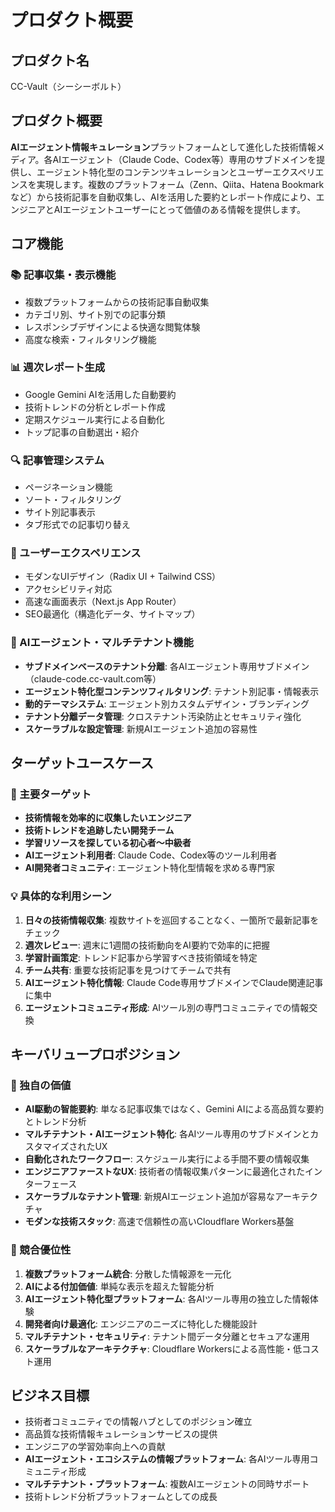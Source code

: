 # プロダクト概要

## プロダクト名
CC-Vault（シーシーボルト）

## プロダクト概要
**AIエージェント情報キュレーション**プラットフォームとして進化した技術情報メディア。各AIエージェント（Claude Code、Codex等）専用のサブドメインを提供し、エージェント特化型のコンテンツキュレーションとユーザーエクスペリエンスを実現します。複数のプラットフォーム（Zenn、Qiita、Hatena Bookmarkなど）から技術記事を自動収集し、AIを活用した要約とレポート作成により、エンジニアとAIエージェントユーザーにとって価値のある情報を提供します。

## コア機能

### 📚 記事収集・表示機能
- 複数プラットフォームからの技術記事自動収集
- カテゴリ別、サイト別での記事分類
- レスポンシブデザインによる快適な閲覧体験
- 高度な検索・フィルタリング機能

### 📊 週次レポート生成
- Google Gemini AIを活用した自動要約
- 技術トレンドの分析とレポート作成
- 定期スケジュール実行による自動化
- トップ記事の自動選出・紹介

### 🔍 記事管理システム
- ページネーション機能
- ソート・フィルタリング
- サイト別記事表示
- タブ形式での記事切り替え

### 🎨 ユーザーエクスペリエンス
- モダンなUIデザイン（Radix UI + Tailwind CSS）
- アクセシビリティ対応
- 高速な画面表示（Next.js App Router）
- SEO最適化（構造化データ、サイトマップ）

### 🤖 AIエージェント・マルチテナント機能
- **サブドメインベースのテナント分離**: 各AIエージェント専用サブドメイン（claude-code.cc-vault.com等）
- **エージェント特化型コンテンツフィルタリング**: テナント別記事・情報表示
- **動的テーマシステム**: エージェント別カスタムデザイン・ブランディング
- **テナント分離データ管理**: クロステナント汚染防止とセキュリティ強化
- **スケーラブルな設定管理**: 新規AIエージェント追加の容易性

## ターゲットユースケース

### 🎯 主要ターゲット
- **技術情報を効率的に収集したいエンジニア**
- **技術トレンドを追跡したい開発チーム**
- **学習リソースを探している初心者～中級者**
- **AIエージェント利用者**: Claude Code、Codex等のツール利用者
- **AI開発者コミュニティ**: エージェント特化型情報を求める専門家

### 💡 具体的な利用シーン
1. **日々の技術情報収集**: 複数サイトを巡回することなく、一箇所で最新記事をチェック
2. **週次レビュー**: 週末に1週間の技術動向をAI要約で効率的に把握
3. **学習計画策定**: トレンド記事から学習すべき技術領域を特定
4. **チーム共有**: 重要な技術記事を見つけてチームで共有
5. **AIエージェント特化情報**: Claude Code専用サブドメインでClaude関連記事に集中
6. **エージェントコミュニティ形成**: AIツール別の専門コミュニティでの情報交換

## キーバリュープロポジション

### 🚀 独自の価値
- **AI駆動の智能要約**: 単なる記事収集ではなく、Gemini AIによる高品質な要約とトレンド分析
- **マルチテナント・AIエージェント特化**: 各AIツール専用のサブドメインとカスタマイズされたUX
- **自動化されたワークフロー**: スケジュール実行による手間不要の情報収集
- **エンジニアファーストなUX**: 技術者の情報収集パターンに最適化されたインターフェース
- **スケーラブルなテナント管理**: 新規AIエージェント追加が容易なアーキテクチャ
- **モダンな技術スタック**: 高速で信頼性の高いCloudflare Workers基盤

### 🌟 競合優位性
1. **複数プラットフォーム統合**: 分散した情報源を一元化
2. **AIによる付加価値**: 単純な表示を超えた智能分析
3. **AIエージェント特化型プラットフォーム**: 各AIツール専用の独立した情報体験
4. **開発者向け最適化**: エンジニアのニーズに特化した機能設計
5. **マルチテナント・セキュリティ**: テナント間データ分離とセキュアな運用
6. **スケーラブルなアーキテクチャ**: Cloudflare Workersによる高性能・低コスト運用

## ビジネス目標
- 技術者コミュニティでの情報ハブとしてのポジション確立
- 高品質な技術情報キュレーションサービスの提供
- エンジニアの学習効率向上への貢献
- **AIエージェント・エコシステムの情報プラットフォーム**: 各AIツール専用コミュニティ形成
- **マルチテナント・プラットフォーム**: 複数AIエージェントの同時サポート
- 技術トレンド分析プラットフォームとしての成長